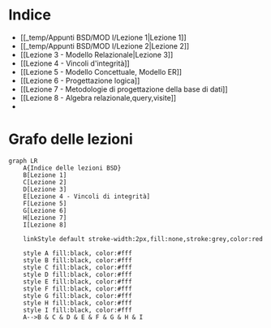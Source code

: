 # Indice
- [[_temp/Appunti BSD/MOD I/Lezione 1|Lezione 1]]
- [[_temp/Appunti BSD/MOD I/Lezione 2|Lezione 2]]
- [[Lezione 3 - Modello Relazionale|Lezione 3]]
- [[Lezione 4 - Vincoli d'integrità]]
- [[Lezione 5 - Modello Concettuale, Modello ER]]
- [[Lezione 6 - Progettazione logica]]
- [[Lezione 7 - Metodologie di progettazione della base di dati]]
- [[Lezione 8 - Algebra relazionale,query,visite]]
- 

# Grafo delle lezioni

```mermaid
graph LR
	A{Indice delle lezioni BSD}
	B[Lezione 1]
	C[Lezione 2]
	D[Lezione 3]
	E[Lezione 4 - Vincoli di integrità]
	F[Lezione 5]
	G[Lezione 6]
	H[Lezione 7]
	I[Lezione 8]
	
	linkStyle default stroke-width:2px,fill:none,stroke:grey,color:red

	style A fill:black, color:#fff
	style B fill:black, color:#fff
	style C fill:black, color:#fff
	style D fill:black, color:#fff
	style E fill:black, color:#fff
	style F fill:black, color:#fff
	style G fill:black, color:#fff
	style H fill:black, color:#fff
	style I fill:black, color:#fff
	A-->B & C & D & E & F & G & H & I
	
```

